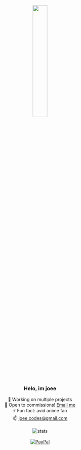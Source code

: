 <div align="center">
  <img src="https://camo.githubusercontent.com/e2e3940969a45f9a09942babd34781c1284a33c6aafa1799b970eec382552303/68747470733a2f2f692e70696e696d672e636f6d2f6f726967696e616c732f61382f38622f65392f61383862653966376465623930633365313737396239666434313465613864622e676966" align="center" style="width: 30%" />

  ### <div align="center">Helo, im joee</div>  
  

🔭 Working on multiple projects<br>
🧾 Open to commissions! [Email me](mailto:joee.codes@gmail.com)  <br>
⚡ Fun fact: avid anime fan<br>
📫 joee.codes@gmail.com<br><br>
  ![stats](https://github-readme-stats.vercel.app/api?username=joeecodes&count_private=true&show_icons=true&theme=dracula)<br><br>
  [![PayPal](https://img.shields.io/badge/PayPal-00457C?style=for-the-badge&logo=paypal&logoColor=white)](https://paypal.me/joehypews)
</div>
